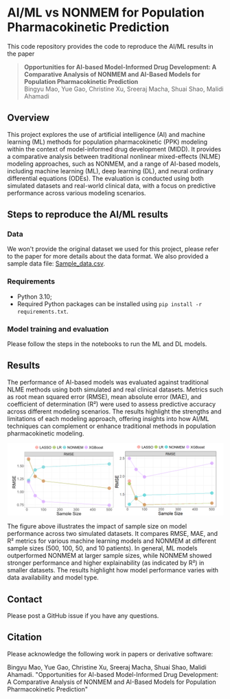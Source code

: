 # AI/ML vs NONMEM for Population Pharmacokinetic Prediction

This code repository provides the code to reproduce the AI/ML results in the paper

>**Opportunities for AI-based Model-Informed Drug Development: A Comparative Analysis of NONMEM and AI-Based Models for Population Pharmacokinetic Prediction**<br>Bingyu Mao, Yue Gao, Christine Xu, Sreeraj Macha, Shuai Shao, Malidi Ahamadi

## Overview

This project explores the use of artificial intelligence (AI) and machine learning (ML) methods for population pharmacokinetic (PPK) modeling within the context of model-informed drug development (MIDD). It provides a comparative analysis between traditional nonlinear mixed-effects (NLME) modeling approaches, such as NONMEM, and a range of AI-based models, including machine learning (ML), deep learning (DL), and neural ordinary differential equations (ODEs). The evaluation is conducted using both simulated datasets and real-world clinical data, with a focus on predictive performance across various modeling scenarios.

## Steps to reproduce the AI/ML results

### Data

We won't provide the original dataset we used for this project, please refer to the paper for more details about the data format. We also provided a sample data file: [Sample_data.csv](https://github.com/BingyuMao/AIML_MIDD_comparison/blob/main/Sample_data.csv).

### Requirements

- Python 3.10;
- Required Python packages can be installed using `pip install -r requirements.txt`.

### Model training and evaluation

Please follow the steps in the notebooks to run the ML and DL models.

## Results

The performance of AI-based models was evaluated against traditional NLME methods using both simulated and real clinical datasets. Metrics such as root mean squared error (RMSE), mean absolute error (MAE), and coefficient of determination (R²) were used to assess predictive accuracy across different modeling scenarios. The results highlight the strengths and limitations of each modeling approach, offering insights into how AI/ML techniques can complement or enhance traditional methods in population pharmacokinetic modeling.

<img src="Simulation_results.png"/> <be>

The figure above illustrates the impact of sample size on model performance across two simulated datasets. It compares RMSE, MAE, and R² metrics for various machine learning models and NONMEM at different sample sizes (500, 100, 50, and 10 patients). In general, ML models outperformed NONMEM at larger sample sizes, while NONMEM showed stronger performance and higher explainability (as indicated by R²) in smaller datasets. The results highlight how model performance varies with data availability and model type.

## Contact

Please post a GitHub issue if you have any questions.

## Citation

Please acknowledge the following work in papers or derivative software:

Bingyu Mao, Yue Gao, Christine Xu, Sreeraj Macha, Shuai Shao, Malidi Ahamadi. "Opportunities for AI-based Model-Informed Drug Development: A Comparative Analysis of NONMEM and AI-Based Models for Population Pharmacokinetic Prediction"
